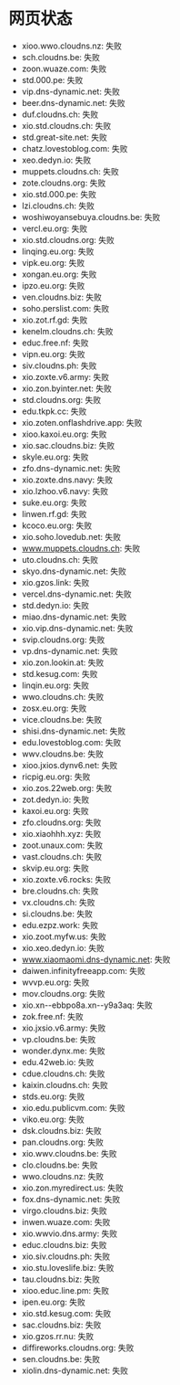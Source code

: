 # 网页状态
- xioo.wwo.cloudns.nz: 失败
- sch.cloudns.be: 失败
- zoon.wuaze.com: 失败
- std.000.pe: 失败
- vip.dns-dynamic.net: 失败
- beer.dns-dynamic.net: 失败
- duf.cloudns.ch: 失败
- xio.std.cloudns.ch: 失败
- std.great-site.net: 失败
- chatz.lovestoblog.com: 失败
- xeo.dedyn.io: 失败
- muppets.cloudns.ch: 失败
- zote.cloudns.org: 失败
- xio.std.000.pe: 失败
- lzi.cloudns.ch: 失败
- woshiwoyansebuya.cloudns.be: 失败
- vercl.eu.org: 失败
- xio.std.cloudns.org: 失败
- linqing.eu.org: 失败
- vipk.eu.org: 失败
- xongan.eu.org: 失败
- ipzo.eu.org: 失败
- ven.cloudns.biz: 失败
- soho.perslist.com: 失败
- xio.zot.rf.gd: 失败
- kenelm.cloudns.ch: 失败
- educ.free.nf: 失败
- vipn.eu.org: 失败
- siv.cloudns.ph: 失败
- xio.zoxte.v6.army: 失败
- xio.zon.byinter.net: 失败
- std.cloudns.org: 失败
- edu.tkpk.cc: 失败
- xio.zoten.onflashdrive.app: 失败
- xioo.kaxoi.eu.org: 失败
- xio.sac.cloudns.biz: 失败
- skyle.eu.org: 失败
- zfo.dns-dynamic.net: 失败
- xio.zoxte.dns.navy: 失败
- xio.lzhoo.v6.navy: 失败
- suke.eu.org: 失败
- linwen.rf.gd: 失败
- kcoco.eu.org: 失败
- xio.soho.lovedub.net: 失败
- www.muppets.cloudns.ch: 失败
- uto.cloudns.ch: 失败
- skyo.dns-dynamic.net: 失败
- xio.gzos.link: 失败
- vercel.dns-dynamic.net: 失败
- std.dedyn.io: 失败
- miao.dns-dynamic.net: 失败
- xio.vip.dns-dynamic.net: 失败
- svip.cloudns.org: 失败
- vp.dns-dynamic.net: 失败
- xio.zon.lookin.at: 失败
- std.kesug.com: 失败
- linqin.eu.org: 失败
- wwo.cloudns.ch: 失败
- zosx.eu.org: 失败
- vice.cloudns.be: 失败
- shisi.dns-dynamic.net: 失败
- edu.lovestoblog.com: 失败
- wwv.cloudns.be: 失败
- xioo.jxios.dynv6.net: 失败
- ricpig.eu.org: 失败
- xio.zos.22web.org: 失败
- zot.dedyn.io: 失败
- kaxoi.eu.org: 失败
- zfo.cloudns.org: 失败
- xio.xiaohhh.xyz: 失败
- zoot.unaux.com: 失败
- vast.cloudns.ch: 失败
- skvip.eu.org: 失败
- xio.zoxte.v6.rocks: 失败
- bre.cloudns.ch: 失败
- vx.cloudns.ch: 失败
- si.cloudns.be: 失败
- edu.ezpz.work: 失败
- xio.zoot.myfw.us: 失败
- xio.xeo.dedyn.io: 失败
- www.xiaomaomi.dns-dynamic.net: 失败
- daiwen.infinityfreeapp.com: 失败
- wvvp.eu.org: 失败
- mov.cloudns.org: 失败
- xio.xn--ebbpo8a.xn--y9a3aq: 失败
- zok.free.nf: 失败
- xio.jxsio.v6.army: 失败
- vp.cloudns.be: 失败
- wonder.dynx.me: 失败
- edu.42web.io: 失败
- cdue.cloudns.ch: 失败
- kaixin.cloudns.ch: 失败
- stds.eu.org: 失败
- xio.edu.publicvm.com: 失败
- viko.eu.org: 失败
- dsk.cloudns.biz: 失败
- pan.cloudns.org: 失败
- xio.wwv.cloudns.be: 失败
- clo.cloudns.be: 失败
- wwo.cloudns.nz: 失败
- xio.zon.myredirect.us: 失败
- fox.dns-dynamic.net: 失败
- virgo.cloudns.biz: 失败
- inwen.wuaze.com: 失败
- xio.wwvio.dns.army: 失败
- educ.cloudns.biz: 失败
- xio.siv.cloudns.ph: 失败
- xio.stu.loveslife.biz: 失败
- tau.cloudns.biz: 失败
- xioo.educ.line.pm: 失败
- ipen.eu.org: 失败
- xio.std.kesug.com: 失败
- sac.cloudns.biz: 失败
- xio.gzos.rr.nu: 失败
- diffireworks.cloudns.org: 失败
- sen.cloudns.be: 失败
- xiolin.dns-dynamic.net: 失败
